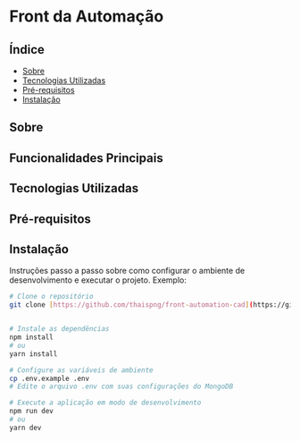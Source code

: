 # Front da Automação 
## Índice

- [Sobre](#sobre)
- [Tecnologias Utilizadas](#tecnologias-utilizadas)
- [Pré-requisitos](#pré-requisitos)
- [Instalação](#instalação)


## Sobre



## Funcionalidades Principais


## Tecnologias Utilizadas



## Pré-requisitos



## Instalação

Instruções passo a passo sobre como configurar o ambiente de desenvolvimento e executar o projeto. Exemplo:

```bash
# Clone o repositório
git clone [https://github.com/thaispng/front-automation-cad](https://github.com/thaispng/front-automation-cad.git)


# Instale as dependências
npm install
# ou
yarn install

# Configure as variáveis de ambiente
cp .env.example .env
# Edite o arquivo .env com suas configurações do MongoDB

# Execute a aplicação em modo de desenvolvimento
npm run dev
# ou
yarn dev
